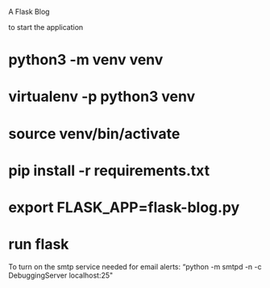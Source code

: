 A Flask Blog

to start the application

# python3 -m venv venv
# virtualenv -p python3 venv
# source venv/bin/activate
# pip install -r requirements.txt
# export FLASK_APP=flask-blog.py
# run flask

To turn on the smtp service needed for email alerts:
“python -m smtpd -n -c DebuggingServer localhost:25"